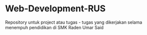 # Web-Development-RUS
Repository untuk project atau tugas - tugas yang dikerjakan selama menempuh pendidikan di SMK Raden Umar Said
